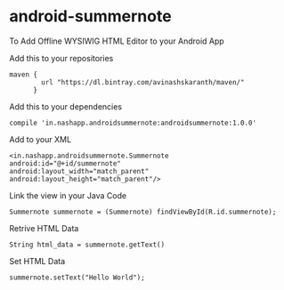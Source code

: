 # android-summernote
To Add Offline WYSIWIG HTML Editor to your Android App

Add this to your repositories
```
maven {
        url "https://dl.bintray.com/avinashskaranth/maven/"
      }
```

Add this to your dependencies

```
compile 'in.nashapp.androidsummernote:androidsummernote:1.0.0'
```

Add to your XML 
```
<in.nashapp.androidsummernote.Summernote
android:id="@+id/summernote"
android:layout_width="match_parent"
android:layout_height="match_parent"/>
```

Link the view in your Java Code
```
Summernote summernote = (Summernote) findViewById(R.id.summernote);
```

Retrive HTML Data
```
String html_data = summernote.getText()
```

Set HTML Data
```
summernote.setText("Hello World");
```
